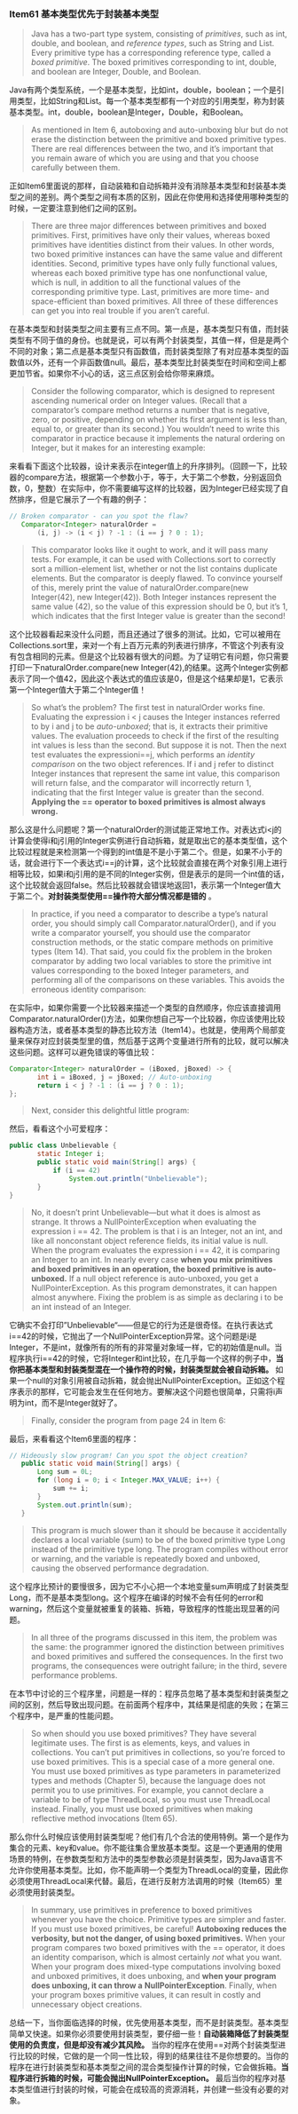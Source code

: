 ### Item61 基本类型优先于封装基本类型

> Java has a two-part type system, consisting of *primitives*, such as int, double, and boolean, and *reference types*, such as String and List. Every primitive type has a corresponding reference type, called a *boxed primitive*. The boxed primitives corresponding to int, double, and boolean are Integer, Double, and Boolean.

Java有两个类型系统，一个是基本类型，比如int，double，boolean；一个是引用类型，比如String和List。每一个基本类型都有一个对应的引用类型，称为封装基本类型。int，double，boolean是Integer，Double，和Boolean。

> As mentioned in Item 6, autoboxing and auto-unboxing blur but do not erase the distinction between the primitive and boxed primitive types. There are real differences between the two, and it’s important that you remain aware of which you are using and that you choose carefully between them.

正如Item6里面说的那样，自动装箱和自动拆箱并没有消除基本类型和封装基本类型之间的差别。两个类型之间有本质的区别，因此在你使用和选择使用哪种类型的时候，一定要注意到他们之间的区别。

> There are three major differences between primitives and boxed primitives. First, primitives have only their values, whereas boxed primitives have identities distinct from their values. In other words, two boxed primitive instances can have the same value and different identities. Second, primitive types have only fully functional values, whereas each boxed primitive type has one nonfunctional value, which is null, in addition to all the functional values of the corresponding primitive type. Last, primitives are more time- and space-efficient than boxed primitives. All three of these differences can get you into real trouble if you aren’t careful.

在基本类型和封装类型之间主要有三点不同。第一点是，基本类型只有值，而封装类型有不同于值的身份。也就是说，可以有两个封装类型，其值一样，但是是两个不同的对象；第二点是基本类型只有函数值，而封装类型除了有对应基本类型的函数值以外，还有一个非函数值null。最后，基本类型比封装类型在时间和空间上都更加节省。如果你不小心的话，这三点区别会给你带来麻烦。

> Consider the following comparator, which is designed to represent ascending numerical order on Integer values. (Recall that a comparator’s compare method returns a number that is negative, zero, or positive, depending on whether its first argument is less than, equal to, or greater than its second.) You wouldn’t need to write this comparator in practice because it implements the natural ordering on Integer, but it makes for an interesting example:

来看看下面这个比较器，设计来表示在integer值上的升序排列。（回顾一下，比较器的compare方法，根据第一个参数小于，等于，大于第二个参数，分别返回负数，0，整数）在实际中，你不需要编写这样的比较器，因为Integer已经实现了自然排序，但是它展示了一个有趣的例子：

```java
// Broken comparator - can you spot the flaw?
   Comparator<Integer> naturalOrder =
       (i, j) -> (i < j) ? -1 : (i == j ? 0 : 1);
```

> This comparator looks like it ought to work, and it will pass many tests. For example, it can be used with Collections.sort to correctly sort a million-element list, whether or not the list contains duplicate elements. But the comparator is deeply flawed. To convince yourself of this, merely print the value of naturalOrder.compare(new Integer(42), new Integer(42)). Both Integer instances represent the same value (42), so the value of this expression should be 0, but it’s 1, which indicates that the first Integer value is greater than the second!

这个比较器看起来没什么问题，而且还通过了很多的测试。比如，它可以被用在Collections.sort里，来对一个有上百万元素的列表进行排序，不管这个列表有没有包含相同的元素。但是这个比较器有很大的问题。为了证明它有问题，你只需要打印一下naturalOrder.compare(new Integer(42),的结果。这两个Integer实例都表示了同一个值42，因此这个表达式的值应该是0，但是这个结果却是1，它表示第一个Integer值大于第二个Integer值！

> So what’s the problem? The first test in naturalOrder works fine. Evaluating the expression i < j causes the Integer instances referred to by i and j to be *auto-unboxed*; that is, it extracts their primitive values. The evaluation proceeds to check if the first of the resulting int values is less than the second. But suppose it is not. Then the next test evaluates the expressioni==j, which performs an *identity comparison* on the two object references. If i and j refer to distinct Integer instances that represent the same int value, this comparison will return false, and the comparator will incorrectly return 1, indicating that the first Integer value is greater than the second. **Applying the** **==** **operator to boxed primitives is almost always wrong.**

那么这是什么问题呢？第一个naturalOrder的测试能正常地工作。对表达式i<j的计算会使得i和j引用的Integer实例进行自动拆箱，就是取出它的基本类型值，这个比较过程就是来检测第一个得到的int值是不是小于第二个。但是，如果不小于的话，就会进行下一个表达式i==j的计算，这个比较就会直接在两个对象引用上进行相等比较，如果i和j引用的是不同的Integer实例，但是表示的是同一个int值的话，这个比较就会返回false。然后比较器就会错误地返回1，表示第一个Integer值大于第二个。**对封装类型使用==操作符大部分情况都是错的** 。

> In practice, if you need a comparator to describe a type’s natural order, you should simply call Comparator.naturalOrder(), and if you write a comparator yourself, you should use the comparator construction methods, or the static compare methods on primitive types (Item 14). That said, you could fix the problem in the broken comparator by adding two local variables to store the primitive int values corresponding to the boxed Integer parameters, and performing all of the comparisons on these variables. This avoids the erroneous identity comparison:

在实际中，如果你需要一个比较器来描述一个类型的自然顺序，你应该直接调用Comparator.naturalOrder()方法，如果你想自己写一个比较器，你应该使用比较器构造方法，或者基本类型的静态比较方法（Item14）。也就是，使用两个局部变量来保存对应封装类型里的值，然后基于这两个变量进行所有的比较，就可以解决这些问题。这样可以避免错误的等值比较：

```java
Comparator<Integer> naturalOrder = (iBoxed, jBoxed) -> {
       int i = iBoxed, j = jBoxed; // Auto-unboxing
       return i < j ? -1 : (i == j ? 0 : 1);
};
```

> Next, consider this delightful little program:

然后，看看这个小可爱程序：

```java
public class Unbelievable {
       static Integer i;
       public static void main(String[] args) {
           if (i == 42)
               System.out.println("Unbelievable");
       } 
}
```

> No, it doesn’t print Unbelievable—but what it does is almost as strange. It throws a NullPointerException when evaluating the expression i == 42. The problem is that i is an Integer, not an int, and like all nonconstant object reference fields, its initial value is null. When the program evaluates the expression i == 42, it is comparing an Integer to an int. In nearly every case **when you mix primitives and boxed primitives in an operation, the boxed primitive is auto-unboxed.** If a null object reference is auto-unboxed, you get a NullPointerException. As this program demonstrates, it can happen almost anywhere. Fixing the problem is as simple as declaring i to be an int instead of an Integer.

它确实不会打印”Unbelievable“——但是它的行为还是很奇怪。在执行表达式i==42的时候，它抛出了一个NullPointerException异常。这个问题是i是Integer，不是int，就像所有的所有的非常量对象域一样，它的初始值是null。当程序执行i==42的时候，它将Integer和int比较，在几乎每一个这样的例子中，**当你把基本类型和封装类型混在一个操作符的时候，封装类型就会被自动拆箱。** 如果一个null的对象引用被自动拆箱，就会抛出NullPointerException。正如这个程序表示的那样，它可能会发生在任何地方。要解决这个问题也很简单，只需将i声明为int，而不是Integer就好了。

> Finally, consider the program from page 24 in Item 6:

最后，来看看这个Item6里面的程序：

```java
// Hideously slow program! Can you spot the object creation?
   public static void main(String[] args) {
       Long sum = 0L;
       for (long i = 0; i < Integer.MAX_VALUE; i++) {
           sum += i;
       }
       System.out.println(sum);
   }
```

> This program is much slower than it should be because it accidentally declares a local variable (sum) to be of the boxed primitive type Long instead of the primitive type long. The program compiles without error or warning, and the variable is repeatedly boxed and unboxed, causing the observed performance degradation.

这个程序比预计的要慢很多，因为它不小心把一个本地变量sum声明成了封装类型Long，而不是基本类型long。这个程序在编译的时候不会有任何的error和warning，然后这个变量就被重复的装箱、拆箱，导致程序的性能出现显著的问题。

> In all three of the programs discussed in this item, the problem was the same: the programmer ignored the distinction between primitives and boxed primitives and suffered the consequences. In the first two programs, the consequences were outright failure; in the third, severe performance problems.

在本节中讨论的三个程序里，问题是一样的：程序员忽略了基本类型和封装类型之间的区别，然后导致出现问题。在前面两个程序中，其结果是彻底的失败；在第三个程序中，是严重的性能问题。

> So when should you use boxed primitives? They have several legitimate uses. The first is as elements, keys, and values in collections. You can’t put primitives in collections, so you’re forced to use boxed primitives. This is a special case of a more general one. You must use boxed primitives as type parameters in parameterized types and methods (Chapter 5), because the language does not permit you to use primitives. For example, you cannot declare a variable to be of type ThreadLocal<int>, so you must use ThreadLocal<Integer> instead. Finally, you must use boxed primitives when making reflective method invocations (Item 65).

那么你什么时候应该使用封装类型呢？他们有几个合法的使用特例。第一个是作为集合的元素、key和value。你不能往集合里放基本类型。这是一个更通用的使用场景的特例，在参数类型和方法中的类型参数必须是封装类型，因为Java语言不允许你使用基本类型。比如，你不能声明一个类型为ThreadLocal<int>的变量，因此你必须使用ThreadLocal<Integer>来代替。最后，在进行反射方法调用的时候（Item65）里必须使用封装类型。

> In summary, use primitives in preference to boxed primitives whenever you have the choice. Primitive types are simpler and faster. If you must use boxed primitives, be careful! **Autoboxing reduces the verbosity, but not the danger, of using boxed primitives.** When your program compares two boxed primitives with the == operator, it does an identity comparison, which is almost certainly *not* what you want. When your program does mixed-type computations involving boxed and unboxed primitives, it does unboxing, and **when your program does unboxing, it can throw a** **NullPointerException**. Finally, when your program boxes primitive values, it can result in costly and unnecessary object creations.

总结一下，当你面临选择的时候，优先使用基本类型，而不是封装类型。基本类型简单又快速。如果你必须要使用封装类型，要仔细一些！**自动装箱降低了封装类型使用的负责度，但是却没有减少其风险。** 当你的程序在使用==对两个封装类型进行比较的时候，它做的是一个同一性比较，得到的结果往往不是你想要的。当你的程序在进行封装类型和基本类型之间的混合类型操作计算的时候，它会做拆箱。**当程序进行拆箱的时候，可能会抛出NullPointerException。** 最后当你的程序对基本类型值进行封装的时候，可能会在成较高的资源消耗，并创建一些没有必要的对象。
